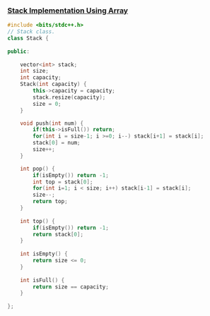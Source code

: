 ### [Stack Implementation Using Array](https://www.codingninjas.com/studio/problems/stack-implementation-using-array_8230854?challengeSlug=striver-sde-challenge)

```cpp
#include <bits/stdc++.h> 
// Stack class.
class Stack {
    
public:
    
    vector<int> stack;
    int size;
    int capacity;
    Stack(int capacity) {
        this->capacity = capacity;
        stack.resize(capacity);
        size = 0;
    }

    void push(int num) {
        if(this->isFull()) return;
        for(int i = size-1; i >=0; i--) stack[i+1] = stack[i];
        stack[0] = num;
        size++;
    }

    int pop() {
        if(isEmpty()) return -1;
        int top = stack[0];
        for(int i=1; i < size; i++) stack[i-1] = stack[i];
        size--;
        return top;
    }
    
    int top() {
        if(isEmpty()) return -1;
        return stack[0];
    }
    
    int isEmpty() {
        return size <= 0;
    }
    
    int isFull() {
        return size == capacity;
    }
    
};
```